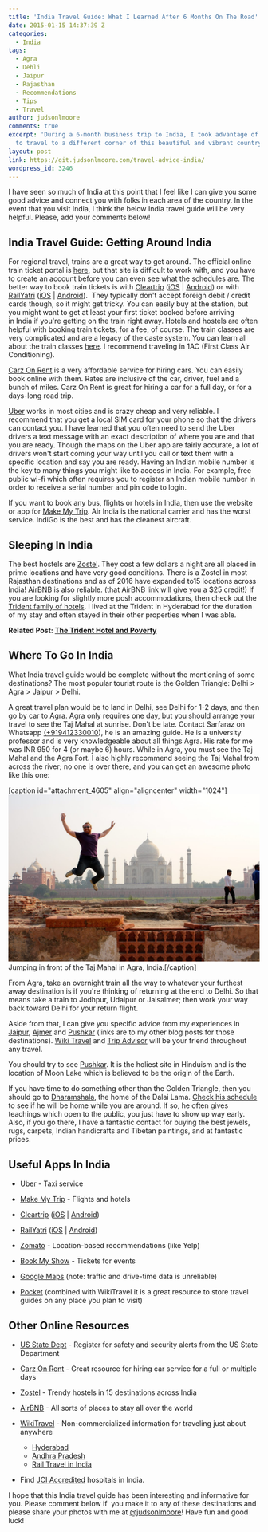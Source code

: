 ```yaml
---
title: 'India Travel Guide: What I Learned After 6 Months On The Road'
date: 2015-01-15 14:37:39 Z
categories:
  - India
tags:
  - Agra
  - Dehli
  - Jaipur
  - Rajasthan
  - Recommendations
  - Tips
  - Travel
author: judsonlmoore
comments: true
excerpt: 'During a 6-month business trip to India, I took advantage of every weekend
  to travel to a different corner of this beautiful and vibrant country. '
layout: post
link: https://git.judsonlmoore.com/travel-advice-india/
wordpress_id: 3246
---
```


I have seen so much of India at this point that I feel like I can give you some good advice and connect you with folks in each area of the country. In the event that you visit India, I think the below India travel guide will be very helpful. Please, add your comments below!

## India Travel Guide: Getting Around India

For regional travel, trains are a great way to get around. The official online train ticket portal is [here](https://www.irctc.co.in/eticketing/loginHome.jsf), but that site is difficult to work with, and you have to create an account before you can even see what the schedules are. The better way to book train tickets is with [Cleartrip](http://www.cleartrip.com/) ([iOS](https://www.judsonlmoore.com/get/ios-cleartrip/) | [Android](https://www.judsonlmoore.com/get/android-cleartrip/)) or with [RailYatri](https://www.railyatri.in/) ([iOS](https://www.judsonlmoore.com/get/ios-railyatri/) | [Android](https://www.judsonlmoore.com/get/android-railyatri/)).  They typically don't accept foreign debit / credit cards though, so it might get tricky. You can easily buy at the station, but you might want to get at least your first ticket booked before arriving in India if you're getting on the train right away. Hotels and hostels are often helpful with booking train tickets, for a fee, of course. The train classes are very complicated and are a legacy of the caste system. You can learn all about the train classes [here](http://wikitravel.org/en/Rail_travel_in_India). I recommend traveling in 1AC (First Class Air Conditioning).

[Carz On Rent](http://www.carzonrent.com/) is a very affordable service for hiring cars. You can easily book online with them. Rates are inclusive of the car, driver, fuel and a bunch of miles. Carz On Rent is great for hiring a car for a full day, or for a days-long road trip.

[Uber](https://www.uber.com/invite/uberjudsonlmoore) works in most cities and is crazy cheap and very reliable. I recommend that you get a local SIM card for your phone so that the drivers can contact you. I have learned that you often need to send the Uber drivers a text message with an exact description of where you are and that you are ready. Though the maps on the Uber app are fairly accurate, a lot of drivers won't start coming your way until you call or text them with a specific location and say you are ready. Having an Indian mobile number is the key to many things you might like to access in India. For example, free public wi-fi which often requires you to register an Indian mobile number in order to receive a serial number and pin code to login.

If you want to book any bus, flights or hotels in India, then use the website or app for [Make My Trip](http://makemytrip.com/). Air India is the national carrier and has the worst service. IndiGo is the best and has the cleanest aircraft.

## Sleeping In India

The best hostels are [Zostel](http://zostel.com/). They cost a few dollars a night are all placed in prime locations and have very good conditions. There is a Zostel in most Rajasthan destinations and as of 2016 have expanded to15 locations across India! [AirBNB](https://www.judsonlmoore.com/get/airbnb/) is also reliable. (that AirBNB link will give you a \$25 credit!) If you are looking for slightly more posh accommodations, then check out the [Trident family of hotels](http://www.tridenthotels.com/). I lived at the Trident in Hyderabad for the duration of my stay and often stayed in their other properties when I was able.

**Related Post: [The Trident Hotel and Poverty](https://www.judsonlmoore.com/the-trident-hotel-and-poverty/)**

## Where To Go In India

What India travel guide would be complete without the mentioning of some destinations? The most popular tourist route is the Golden Triangle: Delhi > Agra > Jaipur > Delhi.

A great travel plan would be to land in Delhi, see Delhi for 1-2 days, and then go by car to Agra. Agra only requires one day, but you should arrange your travel to see the Taj Mahal at sunrise. Don't be late. Contact Sarfaraz on Whatsapp [(+919412330010](tel:%28%2B919412330010)), he is an amazing guide. He is a university professor and is very knowledgeable about all things Agra. His rate for me was INR 950 for 4 (or maybe 6) hours. While in Agra, you must see the Taj Mahal and the Agra Fort. I also highly recommend seeing the Taj Mahal from across the river; no one is over there, and you can get an awesome photo like this one:

[caption id="attachment_4605" align="aligncenter" width="1024"]![Jumping in front of the Taj Mahal in Agra, India. ](../assets/images/2016/01/travel-advice-to-india.jpg) Jumping in front of the Taj Mahal in Agra, India.[/caption]

From Agra, take an overnight train all the way to whatever your furthest away destination is if you're thinking of returning at the end to Delhi. So that means take a train to Jodhpur, Udaipur or Jaisalmer; then work your way back toward Delhi for your return flight.

Aside from that, I can give you specific advice from my experiences in [Jaipur](https://www.judsonlmoore.com/jaipur/), [Ajmer](https://www.judsonlmoore.com/ajmer) and [Pushkar](https://www.judsonlmoore.com/pushkar) (links are to my other blog posts for those destinations). [Wiki Travel](http://wikitravel.org/en/Rajasthan) and [Trip Advisor](http://www.tripadvisor.in/Search?q=Rajasthan&geo=297665&pid=3826&returnTo=http%253A__2F____2F__www__2E__tripadvisor__2E__in__2F__ShowForum__2D__g297665__2D__i4566__2D__Rajasthan__2E__html) will be your friend throughout any travel.

You should try to see [Pushkar](https://www.judsonlmoore.com/pushkar). It is the holiest site in Hinduism and is the location of Moon Lake which is believed to be the origin of the Earth.

If you have time to do something other than the Golden Triangle, then you should go to [Dharamshala](https://www.judsonlmoore.com/dharamshala), the home of the Dalai Lama. [Check his schedule](http://www.dalailama.com/teachings/schedule) to see if he will be home while you are around. If so, he often gives teachings which open to the public, you just have to show up way early. Also, if you go there, I have a fantastic contact for buying the best jewels, rugs, carpets, Indian handicrafts and Tibetan paintings, and at fantastic prices.

## **Useful Apps In India**

- [Uber](https://www.uber.com/invite/uberjudsonlmoore) - Taxi service

- [Make My Trip](http://makemytrip.com) - Flights and hotels

- [Cleartrip](http://www.cleartrip.com/) ([iOS](https://www.judsonlmoore.com/get/ios-cleartrip/) | [Android](https://www.judsonlmoore.com/get/android-cleartrip/))

- [RailYatri](https://www.railyatri.in/) ([iOS](https://www.judsonlmoore.com/get/ios-railyatri/) | [Android](https://www.judsonlmoore.com/get/android-railyatri/))

- [Zomato](https://www.zomato.com/) - Location-based recommendations (like Yelp)

- [Book My Show](http://bookmyshow.com) - Tickets for events

- [Google Maps](https://www.google.com/maps) (note: traffic and drive-time data is unreliable)

- [Pocket](http://getpocket.com/a/queue/) (combined with WikiTravel it is a great resource to store travel guides on any place you plan to visit)

## **Other Online Resources**

- [US State Dept](http://travel.state.gov/) - Register for safety and security alerts from the US State Department

- [Carz On Rent](http://carzonrent.com/) - Great resource for hiring car service for a full or multiple days

- [Zostel](http://zostel.com/) - Trendy hostels in 15 destinations across India

- [AirBNB](https://www.airbnb.com/c/jmoore381?s=3&i=1%3Fs%3D26) - All sorts of places to stay all over the world

- [WikiTravel](http://wikitravel.org/) - Non-commercialized information for traveling just about anywhere

  - [Hyderabad](http://wikitravel.org/en/Hyderabad)

  * [Andhra Pradesh](http://wikitravel.org/en/Andhra_Pradesh)

  - [Rail Travel in India](http://wikitravel.org/en/Rail_travel_in_India)

* Find [JCI Accredited](http://www.jointcommissioninternational.org/about-jci/jci-accredited-organizations/?c=India) hospitals in India.

I hope that this India travel guide has been interesting and informative for you. Please comment below if  you make it to any of these destinations and please share your photos with me at [@judsonlmoore](http://twitter.com/judsonlmoore)! Have fun and good luck!
